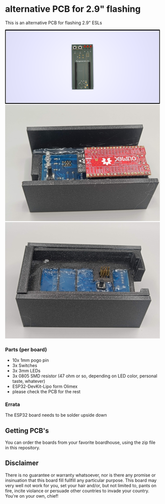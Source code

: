 # alternative PCB for 2.9" flashing #

This is an alternative PCB for flashing 2.9" ESLs

<img width="600" alt="pcb" src="pcb.png">

<img width="600" alt="bot" src="jig_bot.jpg">

<img width="600" alt="top" src="jig_top.jpg">

### Parts (per board) ###
* 10x 1mm pogo pin 
* 3x Switches
* 3x 3mm LEDs
* 3x 0805 SMD resistor (47 ohm or so, depending on LED color, personal taste, whatever)
* ESP32-DevKit-Lipo form Olimex
* please check the PCB for the rest

### Errata ###
The ESP32 board needs to be solder upside down

## Getting PCB's ##
You can order the boards from your favorite boardhouse, using the zip file in this repository. 

## Disclaimer ##
There is no guarantee or warranty whatsoever, nor is there any promise or insinuation that this board fill fullfill any particular purpose. This board may very well not work for you, set your hair and/or, but not limited to, pants on fire, incite violance or persuade other countries to invade your country. You're on your own, chief!
